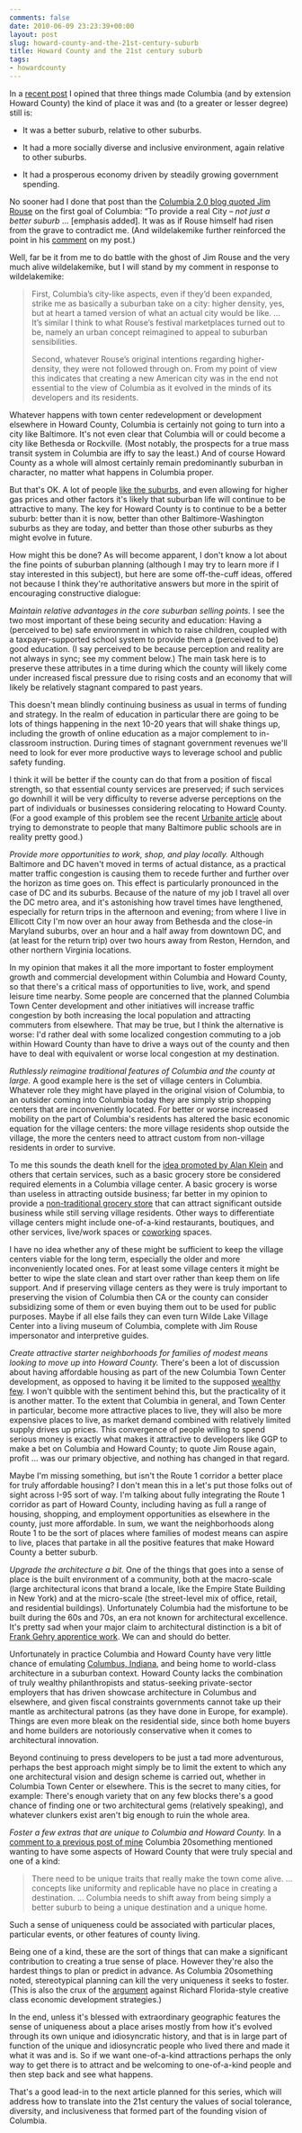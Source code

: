 ```yaml
---
comments: false
date: 2010-06-09 23:23:39+00:00
layout: post
slug: howard-county-and-the-21st-century-suburb
title: Howard County and the 21st century suburb
tags:
- howardcounty
---
```


In a [recent post](http://blog.hecker.org/2010/06/02/a-sense-of-place-in-howard-county-ctd/) I opined that three things made Columbia (and by extension Howard County) the kind of place it was and (to a greater or lesser degree) still is:



	
  * It was a better suburb, relative to other suburbs.

	
  * It had a more socially diverse and inclusive environment, again relative to other suburbs.

	
  * It had a prosperous economy driven by steadily growing government spending.


No sooner had I done that post than the [Columbia 2.0 blog quoted Jim Rouse](http://columbia2.wordpress.com/2010/06/03/food-for-thought/) on the first goal of Columbia: “To provide a real City – _not just a better suburb_ ... [emphasis added]. It was as if Rouse himself had risen from the grave to contradict me. (And wildelakemike further reinforced the point in his [comment](http://blog.hecker.org/2010/06/02/a-sense-of-place-in-howard-county-ctd/#comment-2060) on my post.)

Well, far be it from me to do battle with the ghost of Jim Rouse and the very much alive wildelakemike, but I will stand by my comment in response to wildelakemike:


<blockquote>First, Columbia’s city-like aspects, even if they’d been expanded, strike me as basically a suburban take on a city: higher density, yes, but at heart a tamed version of what an actual city would be like. ... It’s similar I think to what Rouse’s festival marketplaces turned out to be, namely an urban concept reimagined to appeal to suburban sensibilities.

Second, whatever Rouse’s original intentions regarding higher-density, they were not followed through on. From my point of view this indicates that creating a new American city was in the end not essential to the view of Columbia as it evolved in the minds of its developers and its residents.</blockquote>



Whatever happens with town center redevelopment or development elsewhere in Howard County, Columbia is certainly not going to turn into a city like Baltimore. It's not even clear that Columbia will or could become a city like Bethesda or Rockville. (Most notably, the prospects for a true mass transit system in Columbia are iffy to say the least.) And of course Howard County as a whole will almost certainly remain predominantly suburban in character, no matter what happens in Columbia proper.

But that's OK. A lot of people [like the suburbs](http://www.theatlantic.com/special-report/the-future-of-the-city/archive/2010/05/an-interview-with-kevin-drum/57133/), and even allowing for higher gas prices and other factors it's likely that suburban life will continue to be attractive to many. The key for Howard County is to continue to be a better suburb: better than it is now, better than other Baltimore-Washington suburbs as they are today, and better than those other suburbs as they might evolve in future.

How might this be done? As will become apparent, I don't know a lot about the fine points of suburban planning (although I may try to learn more if I stay interested in this subject), but here are some off-the-cuff ideas, offered not because I think they're authoritative answers but more in the spirit of encouraging constructive dialogue:

_Maintain relative advantages in the core suburban selling points._ I see the two most important of these being security and education: Having a (perceived to be) safe environment in which to raise children, coupled with a taxpayer-supported school system to provide them a (perceived to be) good education. (I say perceived to be because perception and reality are not always in sync; see my comment below.) The main task here is to preserve these attributes in a time during which the county will likely come under increased fiscal pressure due to rising costs and an economy that will likely be relatively stagnant compared to past years.

This doesn't mean blindly continuing business as usual in terms of funding and strategy. In the realm of education in particular there are going to be lots of things happening in the next 10-20 years that will shake things up, including the growth of online education as a major complement to in-classroom instruction. During times of stagnant government revenues we'll need to look for ever more productive ways to leverage school and public safety funding.

I think it will be better if the county can do that from a position of fiscal strength, so that essential county services are preserved; if such services go downhill it will be very difficulty to reverse adverse perceptions on the part of individuals or businesses considering relocating to Howard County. (For a good example of this problem see the recent [Urbanite article](http://www.urbanitebaltimore.com/sub.cfm?ArticleID=1541&IssueID=85&SectionID=4) about trying to demonstrate to people that many Baltimore public schools are in reality pretty good.)

_Provide more opportunities to work, shop, and play locally._ Although Baltimore and DC haven't moved in terms of actual distance, as a practical matter traffic congestion is causing them to recede further and further over the horizon as time goes on. This effect is particularly pronounced in the case of DC and its suburbs. Because of the nature of my job I travel all over the DC metro area, and it's astonishing how travel times have lengthened, especially for return trips in the afternoon and evening; from where I live in Ellicott City I'm now over an hour away from Bethesda and the close-in Maryland suburbs, over an hour and a half away from downtown DC, and (at least for the return trip) over two hours away from Reston, Herndon, and other northern Virginia locations.

In my opinion that makes it all the more important to foster employment growth and commercial development within Columbia and Howard County, so that there's a critical mass of opportunities to live, work, and spend leisure time nearby. Some people are concerned that the planned Columbia Town Center development and other initiatives will increase traffic congestion by both increasing the local population and attracting commuters from elsewhere. That may be true, but I think the alternative is worse: I'd rather deal with some localized congestion commuting to a job within Howard County than have to drive a ways out of the county and then have to deal with equivalent or worse local congestion at my destination.

_Ruthlessly reimagine traditional features of Columbia and the county at large._ A good example here is the set of village centers in Columbia. Whatever role they might have played in the original vision of Columbia, to an outsider coming into Columbia today they are simply strip shopping centers that are inconveniently located. For better or worse increased mobility on the part of Columbia's residents has altered the basic economic equation for the village centers: the more village residents shop outside the village, the more the centers need to attract custom from non-village residents in order to survive.

To me this sounds the death knell for the [idea promoted by Alan Klein](http://hocorising.blogspot.com/2010/05/klein-in-full.html) and others that certain services, such as a basic grocery store be considered required elements in a Columbia village center. A basic grocery is worse than useless in attracting outside business; far better in my opinion to provide a [non-traditional grocery store](http://blog.hecker.org/2010/05/27/doesnt-wilde-lake-have-a-grocery-store/) that can attract significant outside business while still serving village residents. Other ways to differentiate village centers might include one-of-a-kind restaurants, boutiques, and other services, live/work spaces or [coworking](http://hometowncolumbia.wordpress.com/2007/05/05/coworking-in-columbia/) spaces.

I have no idea whether any of these might be sufficient to keep the village centers viable for the long term, especially the older and more inconveniently located ones. For at least some village centers it might be better to wipe the slate clean and start over rather than keep them on life support. And if preserving village centers as they were is truly important to preserving the vision of Columbia then CA or the county can consider subsidizing some of them or even buying them out to be used for public purposes. Maybe if all else fails they can even turn Wilde Lake Village Center into a living museum of Columbia, complete with Jim Rouse impersonator and interpretive guides.

_Create attractive starter neighborhoods for families of modest means looking to move up into Howard County._ There's been a lot of discussion about having affordable housing as part of the new Columbia Town Center development, as opposed to having it be limited to the supposed [wealthy few](http://blog.hecker.org/2008/09/09/the-wealthy-few-in-howard-county/). I won't quibble with the sentiment behind this, but the practicality of it is another matter. To the extent that Columbia in general, and Town Center in particular, become more attractive places to live, they will also be more expensive places to live, as market demand combined with relatively limited supply drives up prices. This convergence of people willing to spend serious money is exactly what makes it attractive to developers like GGP to make a bet on Columbia and Howard County; to quote Jim Rouse again, profit ... was our primary objective, and nothing has changed in that regard.

Maybe I'm missing something, but isn't the Route 1 corridor a better place for truly affordable housing? I don't mean this in a let's put those folks out of sight across I-95 sort of way. I'm talking about fully integrating the Route 1 corridor as part of Howard County, including having as full a range of housing, shopping, and employment opportunities as elsewhere in the county, just more affordable. In sum, we want the neighborhoods along Route 1 to be the sort of places where families of modest means can aspire to live, places that partake in all the positive features that make Howard County a better suburb.

_Upgrade the architecture a bit._ One of the things that goes into a sense of place is the built environment of a community, both at the macro-scale (large architectural icons that brand a locale, like the Empire State Building in New York) and at the micro-scale (the street-level mix of office, retail, and residential buildings). Unfortunately Columbia had the misfortune to be built during the 60s and 70s, an era not known for architectural excellence. It's pretty sad when your major claim to architectural distinction is a bit of [Frank Gehry apprentice work](http://www.waymarking.com/waymarks/WM3V0K_Rouse_Company_Headquarters_Frank_Gehry_Columbia_MD_USA). We can and should do better.

Unfortunately in practice Columbia and Howard County have very little chance of emulating [Columbus, Indiana](http://www.columbus.in.us/listings/index.cfm?catId=336), and being home to world-class architecture in a suburban context. Howard County lacks the combination of truly wealthy philanthropists and status-seeking private-sector employers that has driven showcase architecture in Columbus and elsewhere, and given fiscal constraints governments cannot take up their mantle as architectural patrons (as they have done in Europe, for example). Things are even more bleak on the residential side, since both home buyers and home builders are notoriously conservative when it comes to architectural innovation. 

Beyond continuing to press developers to be just a tad more adventurous, perhaps the best approach might simply be to limit the extent to which any one architectural vision and design scheme is carried out, whether in Columbia Town Center or elsewhere. This is the secret to many cities, for example: There's enough variety that on any few blocks there's a good chance of finding one or two architectural gems (relatively speaking), and whatever clunkers exist aren't big enough to ruin the whole area.

_Foster a few extras that are unique to Columbia and Howard County._  In a [comment to a previous post of mine](http://blog.hecker.org/2010/06/05/what-is-a-sense-of-place/#comment-2097) Columbia 20something mentioned wanting to have some aspects of Howard County that were truly special and one of a kind:


<blockquote>There need to be unique traits that really make the town come alive. ... concepts like uniformity and replicable have no place in creating a destination. ... Columbia needs to shift away from being simply a better suburb to being a unique destination and a unique home.</blockquote>


Such a sense of uniqueness could be associated with particular places, particular events, or other features of county living.

Being one of a kind, these are the sort of things that can make a significant contribution to creating a true sense of place. However they're also the hardest things to plan or predict in advance. As Columbia 20something noted, stereotypical planning can kill the very uniqueness it seeks to foster. (This is also the crux of the [argument](http://blog.hecker.org/2010/05/26/a-sense-of-place-in-howard-county/) against Richard Florida-style creative class economic development strategies.)

In the end, unless it's blessed with extraordinary geographic features the sense of uniqueness about a place arises mostly from how it's evolved through its own unique and idiosyncratic history, and that is in large part of function of the unique and idiosyncratic people who lived there and made it what it was and is. So if we want one-of-a-kind attractions perhaps the only way to get there is to attract and be welcoming to one-of-a-kind people and then step back and see what happens.

That's a good lead-in to the next article planned for this series, which will address how to translate into the 21st century the values of social tolerance, diversity, and inclusiveness that formed part of the founding vision of Columbia.

